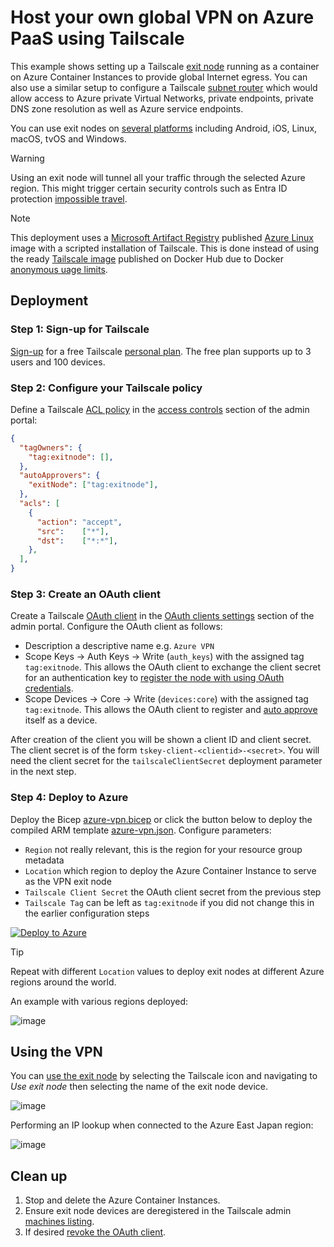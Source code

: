 # Host your own global VPN on Azure PaaS using Tailscale

This example shows setting up a Tailscale [exit node](https://tailscale.com/kb/1103/exit-nodes) running as a container on Azure Container Instances to provide global Internet egress. You can also use a similar setup to configure a Tailscale [subnet router](https://tailscale.com/kb/1019/subnets) which would allow access to Azure private Virtual Networks, private endpoints, private DNS zone resolution as well as Azure service endpoints.

You can use exit nodes on [several platforms](https://tailscale.com/kb/1347/installation#install-and-update-instructions) including Android, iOS, Linux, macOS, tvOS and Windows.

> [!WARNING]
> Using an exit node will tunnel all your traffic through the selected Azure region. This might trigger certain security controls such as Entra ID protection [impossible travel](https://learn.microsoft.com/en-us/entra/id-protection/concept-identity-protection-risks#impossible-travel).

> [!NOTE]
> This deployment uses a [Microsoft Artifact Registry](https://mcr.microsoft.com/) published [Azure Linux](https://github.com/microsoft/azurelinux) image with a scripted installation of Tailscale. This is done instead of using the ready [Tailscale image](https://hub.docker.com/r/tailscale/tailscale) published on Docker Hub due to Docker [anonymous uage limits](https://docs.docker.com/docker-hub/usage/).

## Deployment

### Step 1: Sign-up for Tailscale

[Sign-up](https://login.tailscale.com/start) for a free Tailscale [personal plan](https://tailscale.com/pricing?plan=personal). The free plan supports up to 3 users and 100 devices.

### Step 2: Configure your Tailscale policy

Define a Tailscale [ACL policy](https://tailscale.com/kb/1018/acls) in the [access controls](https://login.tailscale.com/admin/acls/file) section of the admin portal:

```json
{
  "tagOwners": {
    "tag:exitnode": [],
  },
  "autoApprovers": {
    "exitNode": ["tag:exitnode"],
  },
  "acls": [
    {
      "action": "accept",
      "src":    ["*"],
      "dst":    ["*:*"],
    },
  ],
}
```

### Step 3: Create an OAuth client

Create a Tailscale [OAuth client](https://tailscale.com/kb/1215/oauth-clients) in the [OAuth clients settings](https://login.tailscale.com/admin/settings/oauth) section of the admin portal. Configure the OAuth client as follows:
- Description a descriptive name e.g. `Azure VPN`
- Scope Keys -> Auth Keys -> Write (`auth_keys`) with the assigned tag `tag:exitnode`. This allows the OAuth client to exchange the client secret for an authentication key to [register the node with using OAuth credentials](https://tailscale.com/kb/1215/oauth-clients#registering-new-nodes-using-oauth-credentials).
- Scope Devices -> Core -> Write (`devices:core`) with the assigned tag `tag:exitnode`. This allows the OAuth client to register and [auto approve](https://tailscale.com/kb/1337/acl-syntax#auto-approvers) itself as a device.

After creation of the client you will be shown a client ID and client secret. The client secret is of the form `tskey-client-<clientid>-<secret>`. You will need the client secret for the `tailscaleClientSecret` deployment parameter in the next step.

### Step 4: Deploy to Azure

Deploy the Bicep [azure-vpn.bicep](#file-azure-vpn-bicep) or click the button below to deploy the compiled ARM template [azure-vpn.json](#file-azure-vpn-json). Configure parameters:
- `Region` not really relevant, this is the region for your resource group metadata
- `Location` which region to deploy the Azure Container Instance to serve as the VPN exit node
- `Tailscale Client Secret` the OAuth client secret from the previous step
- `Tailscale Tag` can be left as `tag:exitnode` if you did not change this in the earlier configuration steps

[![Deploy to Azure](https://aka.ms/deploytoazurebutton)](https://portal.azure.com/#create/Microsoft.Template/uri/https%3A%2F%2Fraw.githubusercontent.com%2FFraserMetcalf%2FWebway%2Frefs%2Fheads%2Fmain%2Fazure-vpn.json)

> [!TIP]
> Repeat with different `Location` values to deploy exit nodes at different Azure regions around the world.

An example with various regions deployed:

![image](https://gist.github.com/user-attachments/assets/f964464b-2ebc-4a62-bfa3-b3a89bee3dc2)

## Using the VPN

You can [use the exit node](https://tailscale.com/kb/1408/quick-guide-exit-nodes#use-an-exit-node) by selecting the Tailscale icon and navigating to *Use exit node* then selecting the name of the exit node device.

![image](https://gist.github.com/user-attachments/assets/4b30d7fc-5f35-4e3a-aaa4-125e617df296)

Performing an IP lookup when connected to the Azure East Japan region:

![image](https://gist.github.com/user-attachments/assets/28b2431c-0468-4886-a030-ceeb799a11ae)

## Clean up

1. Stop and delete the Azure Container Instances.
2. Ensure exit node devices are deregistered in the Tailscale admin [machines listing](https://login.tailscale.com/admin/machines).
3. If desired [revoke the OAuth client](https://tailscale.com/kb/1215/oauth-clients#revoking-an-oauth-client).
